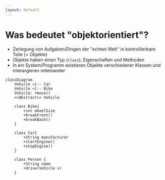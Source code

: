 ```yaml
---
layout: default
---
```


<Footer
    text="🎁 Objektorientierte Programmierung"
/>

# Was bedeutet "objektorientiert"?

<div class="grid grid-cols-12 gap-4">
<div class="col-span-6">

- Zerlegung von Aufgaben/Dingen der "echten Welt" in kontrollierbare Teile (= Objekte)
- Objekte haben einen Typ (`class`), Eigenschaften und Methoden
- In ein System/Programm existieren Objekte verschiedener Klassen und interargieren miteinander

</div>
<div class="col-span-6">

```mermaid
classDiagram
    Vehicle <|-- Car
    Vehicle <|-- Bike
    Vehicle: +move()
    <<Abstract>> Vehicle

    class Bike{
        +int wheelSize
        +breakFront()
        +breakBack()
    }

    class Car{
        +String manufacturer
        +startEngine()
        +stopEngine()
    }

    class Person {
        +String name
        +drive(Vehicle v)
    }
```

</div>
</div>

<PageNumber/>

